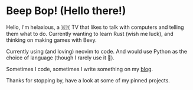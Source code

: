 # Beep Bop! (Hello there!)

Hello, I'm helaxious, a 🇧🇷 TV that likes to talk with computers and telling them what to do. Currently wanting to learn Rust (wish me luck), and thinking on making games with Bevy.

Currently using (and loving) neovim to code. And would use Python as the choice of language (though I rarely use it 🥲).

Sometimes I code, sometimes I write something on my [blog](https://helaxious.github.io/snake_cases).

Thanks for stopping by, have a look at some of my pinned projects.
